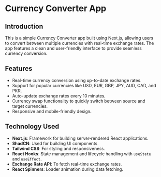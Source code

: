 # Currency Converter App

## Introduction
This is a simple Currency Converter app built using Next.js, allowing users to convert between multiple currencies with real-time exchange rates. The app features a clean and user-friendly interface to provide seamless currency conversion.

## Features
- Real-time currency conversion using up-to-date exchange rates.
- Support for popular currencies like USD, EUR, GBP, JPY, AUD, CAD, and PKR.
- Auto-update exchange rates every 10 minutes.
- Currency swap functionality to quickly switch between source and target currencies.
- Responsive and mobile-friendly design.

## Technology Used
- **Next.js**: Framework for building server-rendered React applications.
- **ShadCN**: Used for building UI components.
- **Tailwind CSS**: For styling and responsiveness.
- **React Hooks**: State management and lifecycle handling with `useState` and `useEffect`.
- **Exchange Rate API**: To fetch real-time exchange rates.
- **React Spinners**: Loader animation during data fetching.